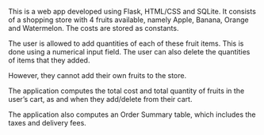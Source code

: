 This is a web app developed using Flask, HTML/CSS and SQLite. 
It consists of a shopping store with 4 fruits available, namely Apple, Banana, Orange and Watermelon. The costs are stored as constants. 

The user is allowed to add quantities of each of these fruit items. This is done using a numerical input field. The user can also delete the quantities of items that they added.

However, they cannot add their own fruits to the store. 

The application computes the total cost and total quantity of fruits in the user’s cart, as and when they add/delete from their cart.

The application also computes an Order Summary table, which includes the taxes and delivery fees. 
